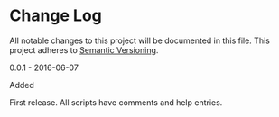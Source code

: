 # Change Log

All notable changes to this project will be documented in this file. This project adheres to [Semantic Versioning]().

0.0.1 - 2016-06-07

Added

First release. All scripts have comments and help entries.
